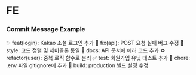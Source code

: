 # FE

### Commit Message Example
✨ feat(login): Kakao 소셜 로그인 추가
🐛 fix(api): POST 요청 실패 버그 수정
🎨 style: 코드 정렬 및 세미콜론 통일
📝 docs: API 문서에 에러 코드 추가
♻️ refactor(user): 중복 로직 함수로 분리
✅ test: 회원가입 유닛 테스트 추가
🔧 chore: .env 파일 gitignore에 추가
🚀 build: production 빌드 설정 수정

